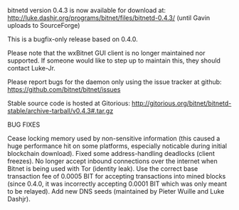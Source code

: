 bitnetd version 0.4.3 is now available for download at:
http://luke.dashjr.org/programs/bitnet/files/bitnetd-0.4.3/ (until Gavin uploads to SourceForge)

This is a bugfix-only release based on 0.4.0.

Please note that the wxBitnet GUI client is no longer maintained nor supported. If someone would like to step up to maintain this, they should contact Luke-Jr.

Please report bugs for the daemon only using the issue tracker at github:
https://github.com/bitnet/bitnet/issues

Stable source code is hosted at Gitorious:
http://gitorious.org/bitnet/bitnetd-stable/archive-tarball/v0.4.3#.tar.gz

BUG FIXES

Cease locking memory used by non-sensitive information (this caused a huge performance hit on some platforms, especially noticable during initial blockchain download).
Fixed some address-handling deadlocks (client freezes).
No longer accept inbound connections over the internet when Bitnet is being used with Tor (identity leak).
Use the correct base transaction fee of 0.0005 BIT for accepting transactions into mined blocks (since 0.4.0, it was incorrectly accepting 0.0001 BIT which was only meant to be relayed).
Add new DNS seeds (maintained by Pieter Wuille and Luke Dashjr).

